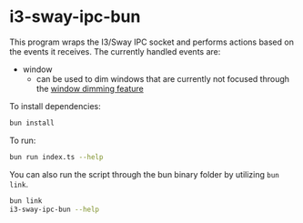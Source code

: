 # i3-sway-ipc-bun

This program wraps the I3/Sway IPC socket and performs actions based on the
events it receives.
The currently handled events are:

- window
  - can be used to dim windows that are currently not focused through the
    [window dimming feature](./features/windowDimming.ts)

To install dependencies:

```bash
bun install
```

To run:

```bash
bun run index.ts --help
```

You can also run the script through the bun binary folder by utilizing `bun link`.

```bash
bun link
i3-sway-ipc-bun --help
```
